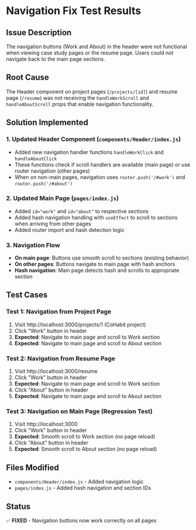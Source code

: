 # Navigation Fix Test Results

## Issue Description
The navigation buttons (Work and About) in the header were not functional when viewing case study pages or the resume page. Users could not navigate back to the main page sections.

## Root Cause
The Header component on project pages (`/projects/[id]`) and resume page (`/resume`) was not receiving the `handleWorkScroll` and `handleAboutScroll` props that enable navigation functionality.

## Solution Implemented

### 1. Updated Header Component (`components/Header/index.js`)
- Added new navigation handler functions `handleWorkClick` and `handleAboutClick`
- These functions check if scroll handlers are available (main page) or use router navigation (other pages)
- When on non-main pages, navigation uses `router.push('/#work')` and `router.push('/#about')`

### 2. Updated Main Page (`pages/index.js`)
- Added `id="work"` and `id="about"` to respective sections
- Added hash navigation handling with `useEffect` to scroll to sections when arriving from other pages
- Added router import and hash detection logic

### 3. Navigation Flow
- **On main page**: Buttons use smooth scroll to sections (existing behavior)
- **On other pages**: Buttons navigate to main page with hash anchors
- **Hash navigation**: Main page detects hash and scrolls to appropriate section

## Test Cases

### Test 1: Navigation from Project Page
1. Visit http://localhost:3000/projects/1 (CoHabit project)
2. Click "Work" button in header
3. **Expected**: Navigate to main page and scroll to Work section
4. **Expected**: Navigate to main page and scroll to About section

### Test 2: Navigation from Resume Page
1. Visit http://localhost:3000/resume
2. Click "Work" button in header
3. **Expected**: Navigate to main page and scroll to Work section
4. Click "About" button in header
5. **Expected**: Navigate to main page and scroll to About section

### Test 3: Navigation on Main Page (Regression Test)
1. Visit http://localhost:3000
2. Click "Work" button in header
3. **Expected**: Smooth scroll to Work section (no page reload)
4. Click "About" button in header
5. **Expected**: Smooth scroll to About section (no page reload)

## Files Modified
- `components/Header/index.js` - Added navigation logic
- `pages/index.js` - Added hash navigation and section IDs

## Status
✅ **FIXED** - Navigation buttons now work correctly on all pages

